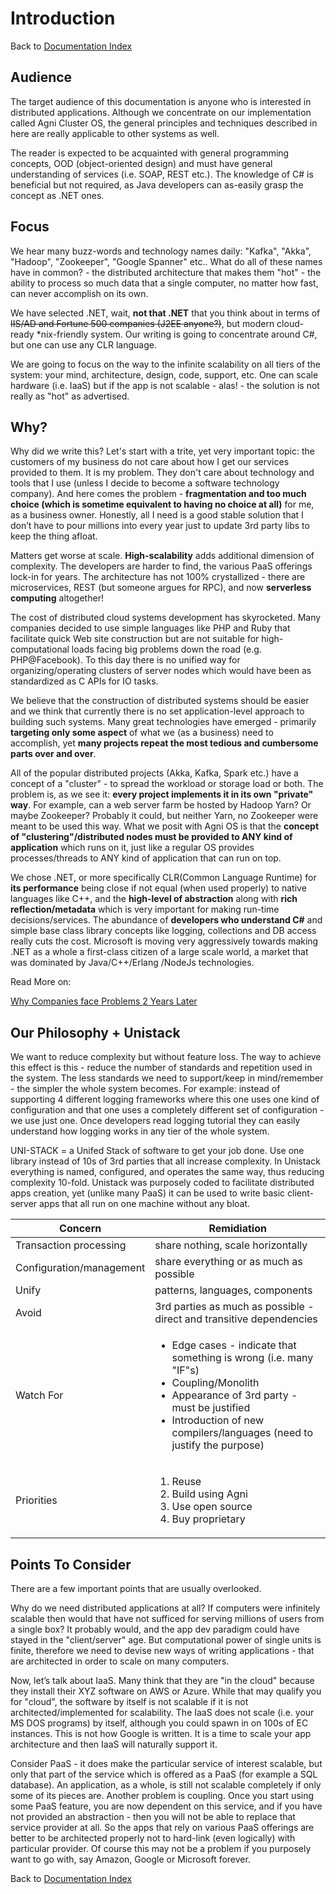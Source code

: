 # Introduction

Back to [Documentation Index](readme.md)


## Audience

The target audience of this documentation is anyone who is interested in distributed applications. Although we concentrate on our implementation called Agni Cluster OS, the general principles and techniques described in here are really applicable to other systems as well.

The reader is expected to be acquainted with general programming concepts, OOD (object-oriented design) and must have general understanding of services (i.e. SOAP, REST etc.). The knowledge of C# is beneficial but not required, as Java developers can as-easily grasp the concept as .NET ones.

## Focus

We hear many buzz-words and technology names daily: "Kafka", "Akka", "Hadoop", "Zookeeper", "Google Spanner" etc.. What do all of these names have in common? - the distributed architecture that makes them "hot" - the ability to process so much data that a single computer, no matter how fast, can never accomplish on its own.

We have selected .NET, wait, **not that .NET** that you think about in terms of <s>IIS/AD and Fortune 500 companies (J2EE anyone?)</s>, but modern cloud-ready *nix-friendly system. Our writing is going to concentrate around C#, but one can use any CLR language.

We are going to focus on the way to the infinite scalability on all tiers of the system: your mind, architecture, design, code, support, etc. One can scale hardware (i.e. IaaS) but if the app is not scalable - alas! - the solution is not really as "hot" as advertised.

## Why?
 
Why did we write this?
Let's start with a trite, yet very important topic: the customers of my business do not care about how I get our services provided to them. It is my problem. They don't care about technology and tools that I use (unless I decide to become a software technology company). And here comes the problem - **fragmentation and too much choice (which is sometime equivalent to having no choice at all)** for me, as a business owner. Honestly, all I need is a good stable solution that I don’t have to pour millions into every year just to update 3rd party libs to keep the thing afloat.

Matters get worse at scale. **High-scalability** adds additional dimension of complexity. The developers are harder to find, the various PaaS offerings lock-in for years. The architecture has not 100% crystallized - there are microservices, REST (but someone argues for RPC), and now **serverless computing** altogether!

The cost of distributed cloud systems development has skyrocketed. Many companies decided to use simple languages like PHP and Ruby that facilitate quick Web site construction but are not suitable for high-computational loads facing big problems down the road (e.g. PHP@Facebook). To this day there is no unified way for organizing/operating clusters of server nodes which would have been as standardized as C APIs for IO tasks.

We believe that the construction of distributed systems should be easier and we think that currently there is no set application-level approach to building such systems. Many great technologies have emerged - primarily **targeting only some aspect** of what we (as a business) need to accomplish, yet **many projects repeat the most tedious and cumbersome parts over and over**.

All of the popular distributed projects (Akka, Kafka, Spark etc.) have a concept of a "cluster" - to spread the workload or storage load or both. The problem is, as we see it: **every project implements it in its own "private" way**. For example, can a web server farm be hosted by Hadoop Yarn? Or maybe Zookeeper? Probably it could, but neither Yarn, no Zookeeper were meant to be used this way. What we posit with Agni OS is that the **concept of "clustering"/distributed nodes must be provided to ANY kind of application** which runs on it, just like a regular OS provides processes/threads to ANY kind of application that can run on top.

We chose .NET, or more specifically CLR(Common Language Runtime) for **its performance** being close if not equal (when used properly) to native languages like C++, and the **high-level of abstraction** along with **rich reflection/metadata** which is very important for making run-time decisions/services. The abundance of **developers who understand C#** and simple base class library concepts like logging, collections and DB access really cuts the cost. Microsoft is moving very aggressively towards making .NET as a whole a first-class citizen of a large scale world, a market that was dominated by Java/C++/Erlang /NodeJs technologies.

Read More on:

[Why Companies face Problems 2 Years Later](companies-not-designed.md)

## Our Philosophy + Unistack 

We want to reduce complexity but without feature loss. The way to achieve this effect is this - reduce the number of standards and repetition used in the system. The less standards we need to support/keep in mind/remember - the simpler the whole system becomes. For example: instead of supporting 4 different logging frameworks where this one uses one kind of configuration and that one uses a completely different set of configuration - we use just one. Once developers read logging tutorial they can easily understand how logging works in any tier of the whole system.

UNI-STACK = a Unifed Stack of software to get your job done. Use one library instead of 10s of 3rd parties that all increase complexity. In Unistack everything is named, configured, and operates the same way, thus reducing complexity 10-fold. Unistack was purposely coded to facilitate distributed apps creation, yet (unlike many PaaS) it can be used to write basic client-server apps that all run on one machine without any bloat. 


Concern|Remidiation
--|--
Transaction processing|share nothing, scale horizontally
Configuration/management |share everything or as much as possible
Unify|patterns, languages, components
Avoid|3rd parties as much as possible - direct and transitive dependencies
Watch For|<ul> <li> Edge cases - indicate that something is wrong (i.e. many "IF"s)</li><li>Coupling/Monolith</li><li>Appearance of 3rd party - must be justified</li><li>Introduction of new compilers/languages (need to justify the purpose)</li> </ul>
Priorities|<ol><li>Reuse</li><li>Build using Agni</li><li>Use open source</li><li>Buy proprietary</li><ol>

## Points To Consider 
There are a few important points that are usually overlooked.

Why do we need distributed applications at all? If computers were infinitely scalable then would that have not sufficed for serving millions of users from a single box? It probably would, and the app dev paradigm could have stayed in the "client/server" age. But computational power of single units is finite, therefore we need to devise new ways of writing applications - that are architected in order to scale on many computers.

Now, let’s talk about IaaS. Many think that they are "in the cloud" because they install their XYZ software on AWS or Azure. While that may qualify you for "cloud", the software by itself is not scalable if it is not architected/implemented for scalability. The IaaS does not scale (i.e. your MS DOS programs) by itself, although you could spawn in on 100s of EC instances. This is not how Google is written. It is a time to scale your app architecture and then IaaS will naturally support it.

Consider PaaS - it does make the particular service of interest scalable, but only that part of the service which is offered as a PaaS (for example a SQL database). An application, as a whole, is still not scalable completely if only some of its pieces are. Another problem is coupling. Once you start using some PaaS feature, you are now dependent on this service, and if you have not provided an abstraction - then you will not be able to replace that service provider at all. So the apps that rely on various PaaS offerings are better to be architected properly not to hard-link (even logically) with particular provider. Of course this may not be a problem if you purposely want to go with, say Amazon, Google or Microsoft forever. 




Back to [Documentation Index](readme.md)
